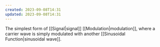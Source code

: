 ```yaml
---
created: 2023-09-08T14:31
updated: 2023-09-08T14:31
---
```

The simplest form of [[Signal|signal]] [[Modulation|modulation]], where a carrier wave is simply modulated with another [[Sinusoidal Function|sinusoidal wave]].